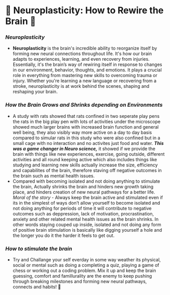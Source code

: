 
# 🧠 Neuroplasticity: How to Rewire the Brain 🚀

### *Neuroplasticity*

- **Neuroplasticity** is the brain's incredible ability to reorganize itself by forming new neural connections throughout life. It's how our brain adapts to experiences, learning, and even recovery from injuries. Essentially, it's the brain’s way of rewiring itself in response to changes in our environment, behavior, thoughts, and emotions.
It plays a crucial role in everything from mastering new skills to overcoming trauma or injury. Whether you're learning a new language or recovering from a stroke, neuroplasticity is at work behind the scenes, shaping and reshaping your brain.

### *How the Brain Grows and Shrinks depending on Environments*

- A study with rats showed that rats confined in two seperate play pens the rats in the big play pen with lots of activities under the microscope showed much larger brains with increased brain function and general well being, they also visibly way more active on a day to day basis compared to simular rats in this study who were also confined  but in a small cage with no interaction and no activites just food and water. ***This was a game changer in Neuro science,*** it showed if we provide the brain with things like new experiences, exercise, going outside, different activities and all round keeping active which also includes things like studying and learning new skills actually increase the size, efficiency and capabilites of the brain, therefore staving off negative outcomes in the brain such as mental health issues.
- Compared with becoming isolated and not doing anything to stimulate the brain, Actually shrinks the brain and hinders new growth taking place, and hinders creation of new neural pathways for a better life. *Moral of the story* - Always keep the brain active and stimulated even if its in the simplest of ways don’t allow yourself to become isolated and not doing anything for periods of time it will contribute to negative outcomes such as deppression, lack of motivation, procrastination, anxiety and other related mental health issues as the brain shrinks. In other words staying couped up inside, isolated and not doing any form of positive brain stimulation is basically like digging yourself a hole and the longer you do it the harder it feels to get out.

### *How to stimulate the brain*

- Try and Challange your self everday in some way weather its physical, social or mental such as doing a completing a quiz, playing a game of chess or working out a coding problem. Mix it up and keep the brain guessing, comfort and famillurality are the enemy to keep pushing through breaking milestones and forming new neural pathways, connects and habits! 🚀